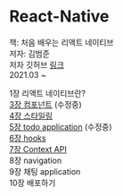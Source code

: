 # React-Native

책: 처음 배우는 리액트 네이티브  
저자: 김범준  
저자 깃허브 [링크](https://github.com/Alchemist85K/my-first-react-native)  
2021.03 ~   
  
1장 리액트 네이티브란?  
[3장 컴포넌트](https://www.notion.so/1-3-954772247c3646fda46403950b1a5e5b) (수정중)  
[4장 스타일링](https://www.notion.so/4-7c36d48cc43e4d81bcb3566b69505d2e)  
[5장 todo application](https://www.notion.so/5-TODO-application-e7c3318c92624d2fab9a9402ff97b14d) (수정중)  
[6장 hooks](https://www.notion.so/6-hooks-17daca2d9b984037a6ea936481373aa7)  
[7장 Context API](https://www.notion.so/7-Context-API-d5a0d546cc084674a8abbe9957668d0d)  
8장 navigation  
9장 채팅 application  
10장 배포하기  
